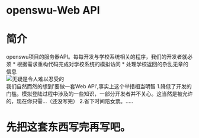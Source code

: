 openswu-Web API
==============
# 简介

openswu项目的服务器API。每每开发与学校系统相关的程序，我们的开发者就必须
        * 根据需求重构代码完成对学校系统的模拟访问
        * 处理学校返回的杂乱无章的信息
<br>![](http://imgsrc.baidu.com/forum/pic/item/72913912b31bb0519dd64ff7347adab448ede062.jpg "无疑是令人难以忍受的")
<br>我们自然而然的想到'要做一套Web API',事实上这个举措相当明智
        1.降低了开发的门槛。模拟登陆过程中涉及的一些知识，一部分开发者并不关心。这当然是被允许的，现在你只需...（还没写完）
        2.省下时间陪女票。.....
# 先把这套东西写完再写吧。
